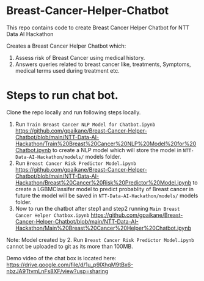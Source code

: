 # Breast-Cancer-Helper-Chatbot
This repo contains code to create Breast Cancer Helper Chatbot for NTT Data AI Hackathon

Creates a Breast Cancer Helper Chatbot which:

  1.  Assess risk of Breast Cancer using medical history.
  2.  Answers queries related to breast cancer like, treatments, Symptoms, medical terms used during treatment etc.

# Steps to run chat bot.
Clone the repo locally and run following steps locally.

1. Run `Train Breast Cancer NLP Model for Chatbot.ipynb` https://github.com/gpaikane/Breast-Cancer-Helper-Chatbot/blob/main/NTT-Data-AI-Hackathon/Train%20Breast%20Cancer%20NLP%20Model%20for%20Chatbot.ipynb to create a NLP model which will store the model in `NTT-Data-AI-Hackathon/models/` models folder.
2. Run `Breast Cancer Risk Predictor Model.ipynb` https://github.com/gpaikane/Breast-Cancer-Helper-Chatbot/blob/main/NTT-Data-AI-Hackathon/Breast%20Cancer%20Risk%20Predictor%20Model.ipynb to create a LGBMClassifer model to predict probablity of Breast cancer in future the model will be saved in  `NTT-Data-AI-Hackathon/models/` models folder.
3. Now to run the chatbot after step1 and step2 running `Main Breast Cancer Helper Chatbox.ipynb` https://github.com/gpaikane/Breast-Cancer-Helper-Chatbot/blob/main/NTT-Data-AI-Hackathon/Main%20Breast%20Cancer%20Helper%20Chatbot.ipynb


Note: Model created by 2. Run `Breast Cancer Risk Predictor Model.ipynb` cannot be uploaded to git as its more than 100MB.


Demo video of the chat box is located here: https://drive.google.com/file/d/1u_p9lXhqM9tBx6-nbzJA9TtvmLnFs8XF/view?usp=sharing
